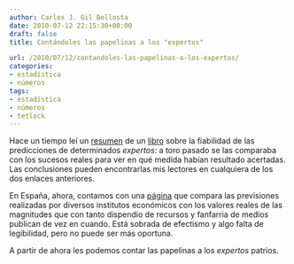 ```yaml
---
author: Carlos J. Gil Bellosta
date: 2010-07-12 22:15:30+00:00
draft: false
title: Contándoles las papelinas a los "expertos"

url: /2010/07/12/contandoles-las-papelinas-a-los-expertos/
categories:
- estadística
- números
tags:
- estadística
- números
- tetlock
---
```


Hace un tiempo leí un [resumen](http://www.newyorker.com/archive/2005/12/05/051205crbo_books1) de un [libro](http://www.amazon.com/Expert-Political-Judgment-Good-Know/dp/0691123020) sobre la fiabilidad de las predicciones de determinados _expertos_: a toro pasado se las comparaba con los sucesos reales para ver en qué medida habían resultado acertadas. Las conclusiones pueden encontrarlas mis lectores en cualquiera de los dos enlaces anteriores.

En España, ahora, contamos con una [página](http://www.esade.edu/sites-esade/esp/diana) que compara las previsiones realizadas por diversos institutos económicos con los valores reales de las magnitudes que con tanto dispendio de recursos y fanfarria de medios publican de vez en cuando. Está sobrada de efectismo y algo falta de legibilidad, pero no puede ser más oportuna.

A partir de ahora les podemos contar las papelinas a los _expertos_ patrios.
